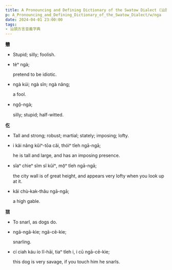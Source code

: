 ```yaml
---
title: A Pronouncing and Defining Dictionary of the Swatow Dialect (汕頭方言音義字典) / nga
p: A_Pronouncing_and_Defining_Dictionary_of_the_Swatow_Dialect/w/nga
date: 2024-04-01 23:00:00
tags: 
- 汕頭方言音義字典
---
```



**戇**
- Stupid; silly; foolish.

- tèⁿ ngà;

  pretend to be idiotic.

- ngà kúi; ngà sîn; ngà nâng;

  a fool.

- ngô̤-ngà;

  silly; stupid; half-witted.

**仡**
- Tall and strong; robust; martial; stately; imposing; lofty.

- i kâi nâng kûiⁿ-tōa căi, thóiⁿ tîeh ngā-ngā;

  he is tall and large, and has an imposing presence.

- sîaⁿ chìeⁿ sĭm sĭ kûiⁿ, mō̤ⁿ tîeh ngā-ngā;

  the city wall is of great height, and appears very lofty when you look up at it.

- kâi chù-kak-thâu ngā-ngā;

  a high gable.

**狺**
- To snarl, as dogs do.

- ngā-ngā-kìe; ngā-cē-kìe;

  snarling.

- cí ciah káu ío lĭ-hāi, tiaⁿ tîeh i, i cū ngā-cē-kìe;

  this dog is very savage, if you touch him he snarls.